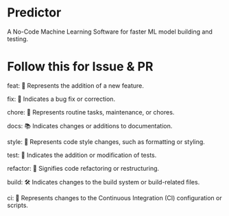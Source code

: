 # Predictor

A No-Code Machine Learning Software for faster ML model building and testing.



# Follow this for Issue & PR

feat: 🚀
Represents the addition of a new feature.

fix: 🐛
Indicates a bug fix or correction.

chore: 🧹
Represents routine tasks, maintenance, or chores.

docs: 📚
Indicates changes or additions to documentation.

style: 🎨
Represents code style changes, such as formatting or styling.

test: 🧪
Indicates the addition or modification of tests.

refactor: 🔄
Signifies code refactoring or restructuring.

build: 🛠️
Indicates changes to the build system or build-related files.

ci: 🔄
Represents changes to the Continuous Integration (CI) configuration or scripts.